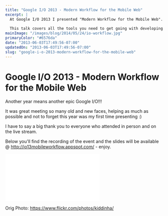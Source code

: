```yaml
---
title: "Google I/O 2013 - Modern Workflow for the Mobile Web"
excerpt: |
  At Google I/O 2013 I presented "Modern Workflow for the Mobile Web".
  
  This talk covers all the tools you need to get going with developing for the mobile web, saving you pain and time.
mainImage: "/images/blog/2014/05/24/io-workflow.jpg"
primaryColor: "#6576da"
date: "2013-06-03T17:49:56-07:00"
updatedOn: "2013-06-03T17:49:56-07:00"
slug: "google-i-o-2013-modern-workflow-for-the-mobile-web"
---
```


# Google I/O 2013 - Modern Workflow for the Mobile Web 

Another year means another epic Google I/O!!! 

It was great meeting so many old and new faces, helping as much as possible and not to forget this year was my first time presenting :) 

I have to say a big thank you to everyone who attended in person and on the live stream. 

Below you'll find the recording of the event and the slides will be available @ <http://io13mobileworkflow.appspot.com/> - enjoy.

<iframe src="//www.youtube.com/embed/dkOmuyL7ffM" frameborder="0" allowfullscreen></iframe>

Orig Photo: <https://www.flickr.com/photos/kiddinha/>